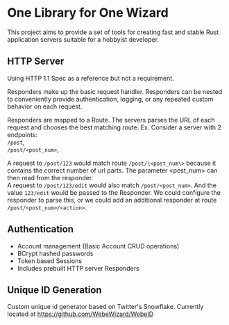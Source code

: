 # One Library for One Wizard

This project aims to provide a set of tools for creating fast and stable Rust application servers suitable for a hobbyist developer.

## HTTP Server
Using HTTP 1.1 Spec as a reference but not a requirement.

Responders make up the basic request handler.  Responders can be nested to conveniently provide authentication, logging, or any repeated custom behavior on each request.

Responders are mapped to a Route.  The servers parses the URL of each request and chooses the best matching route.
Ex. Consider a server with 2 endpoints:  
`/post`,  
`/post/<post_num>`,  

A request to `/post/123` would match route `/post/\<post_num\>` because it contains the correct number of url parts. The parameter <post_num> can then read from the responder.  
A request to `/post/123/edit` would also match `/post/<post_num>`. And the value `123/edit` would be passed to the Responder.  We could configure the responder to parse this, or we could add an additional responder at route `/post/<post_num>/<action>`.

## Authentication
 - Account management (Basic Account CRUD operations)
 - BCrypt hashed passwords
 - Token based Sessions
 - Includes prebuilt HTTP server Responders


## Unique ID Generation
Custom unique id generator based on Twitter's Snowflake.  Currently located at https://github.com/WebeWizard/WebeID